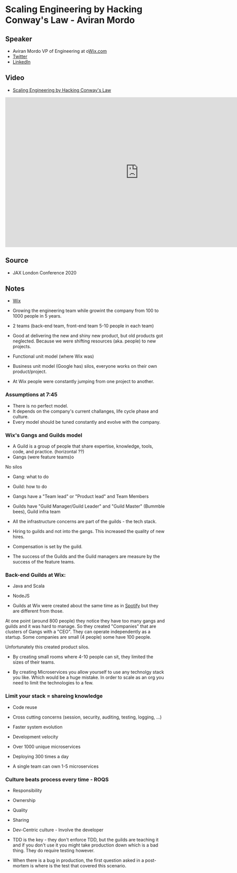 # Scaling Engineering by Hacking Conway's Law - Aviran Mordo

## Speaker

* Aviran Mordo VP of Engineering at o[Wix.com](https://wix.com)
* [Twitter](https://twitter.com/aviranm)
* [LinkedIn](https://www.linkedin.com/in/aviran/)

## Video

* [Scaling Engineering by Hacking Conway's Law](https://www.youtube.com/watch?v=UYc2RNcjLRw)

<iframe width="840" height="472" src="https://www.youtube.com/embed/UYc2RNcjLRw"
frameborder="0"
allow="accelerometer; autoplay; encrypted-media; gyroscope; picture-in-picture"
allowfullscreen>
</iframe>

## Source

* JAX London Conference 2020

## Notes

* [Wix](https://www.wix.com/)
* Growing the engineering team while growint the company from 100 to 1000 people in 5 years.
* 2 teams (back-end team, front-end team 5-10 people in each team)
* Good at delivering the new and shiny new product, but old products got neglected. Because we were shifting resources (aka. people) to new projects.

* Functional unit model (where Wix was)
* Business unit model (Google has)  silos, everyone works on their own product/project.

* At Wix people were constantly jumping from one project to another.


### Assumptions at 7:45

* There is no perfect model.
* It depends on the company's current challanges, life cycle phase and culture.
* Every model should be tuned constantly and evolve with the company.


### Wix's Gangs and Guilds model

* A Guild is a group of people that share expertise, knowledge, tools, code, and practice. (horizontal ??)
* Gangs (were feature teams)o

No silos

* Gang: what to do
* Guild: how to do


* Gangs have a "Team lead" or "Product lead" and Team Members
* Guilds have "Guild Manager/Guild Leader" and "Guild Master" (Bummble bees), Guild infra team


* All the infrastructure concerns are part of the guilds - the tech stack.

* Hiring to guilds and not into the gangs. This increased the quality of new hires.
* Compensation is set by the guild.

* The success of the Guilds and the Guild managers are measure by the success of the feature teams.

### Back-end Guilds at Wix:

* Java and Scala
* NodeJS

* Guilds at Wix were created about the same time as in [Spotify](https://www.spotify.com/) but they are different from those.


At one point (around 800 people) they notice they have too many gangs and guilds and it was hard to manage.
So they created "Companies" that are clusters of Gangs with a "CEO". They can operate independently as a startup.
Some companies are small (4 people) some have 100 people.

Unfortunately this created product silos.

* By creating small rooms where 4-10 people can sit, they limited the sizes of their teams.

* By creating Microservices you allow yourself to use any technolgy stack you like. Which would be a huge mistake.
In order to scale as an org you need to limit the technologies to a few.

### Limit your stack = shareing knowledge

* Code reuse
* Cross cutting concerns (session, security, auditing, testing, logging, ...)
* Faster system evolution
* Development velocity

* Over 1000 unique microservices
* Deploying 300 times a day
* A single team can own 1-5 microservices

### Culture beats process every time - ROQS

* Responsibility
* Ownership
* Quality
* Sharing

* Dev-Centric culture - Involve the developer
* TDD is the key - they don't enforce TDD, but the guilds are teaching it and if you don't use it you might take production down which is a bad thing. They do require testing however.

* When there is a bug in production, the first question asked in a post-mortem is where is the test that covered this scenario.






